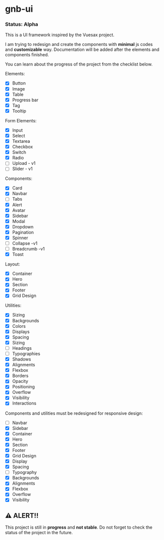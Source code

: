 # gnb-ui

### Status: Alpha

This is a UI framework inspired by the Vuesax project.

I am trying to redesign and create the components with **minimal** js codes and **customizable** way. Documentation will be added after the elements and components finished.

You can learn about the progress of the project from the checklist below.

Elements:

- [x] Button
- [x] Image
- [x] Table
- [x] Progress bar
- [x] Tag
- [x] Tooltip

Form Elements:

- [x] Input
- [x] Select
- [x] Textarea
- [x] Checkbox
- [x] Switch
- [x] Radio
- [ ] Upload - v1
- [ ] Slider - v1

Components:

- [x] Card
- [x] Navbar
- [ ] Tabs
- [x] Alert
- [x] Avatar
- [x] Sidebar
- [x] Modal
- [x] Dropdown
- [x] Pagination
- [x] Spinner
- [ ] Collapse -v1
- [ ] Breadcrumb -v1
- [x] Toast

Layout:

- [x] Container
- [x] Hero
- [x] Section
- [x] Footer
- [x] Grid Design

Utilities:

- [x] Sizing
- [x] Backgrounds
- [x] Colors
- [x] Displays
- [x] Spacing
- [x] Sizing
- [ ] Headings
- [ ] Typographies
- [x] Shadows
- [x] Alignments
- [x] Flexbox
- [x] Borders
- [x] Opacity
- [x] Positioning
- [x] Overflow
- [x] Visibility
- [x] Interactions

Components and utilities must be redesigned for responsive design:

- [ ] Navbar
- [x] Sidebar
- [x] Container
- [x] Hero
- [x] Section
- [x] Footer
- [x] Grid Design
- [x] Display
- [x] Spacing
- [ ] Typography
- [x] Backgrounds
- [x] Alignments
- [x] Flexbox
- [x] Overflow
- [x] Visibility

## ⚠️ ALERT!!

This project is still in **progress** and **not stable**. Do not forget to check the status of the project in the future.
